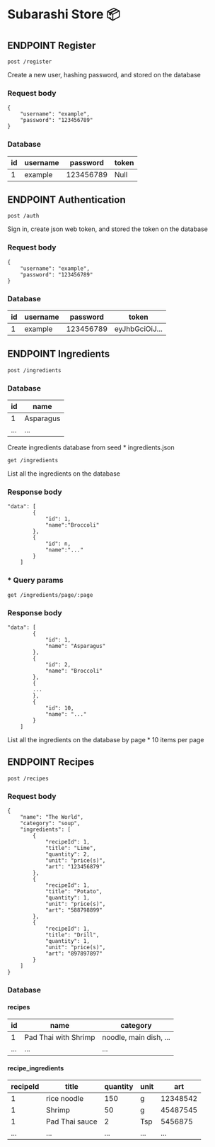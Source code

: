 # Subarashi Store 📦

## ENDPOINT Register

```
post /register
```

Create a new user, hashing password, and stored on the database

### Request body

```
{
    "username": "example",
    "password": "123456789"
}
```

### Database

| id  | username | password  | token |
| --- | -------- | --------- | ----- |
| 1   | example  | 123456789 | Null  |

## ENDPOINT Authentication

```
post /auth
```

Sign in, create json web token, and stored the token on the database

### Request body

```
{
    "username": "example",
    "password": "123456789"
}
```

### Database

| id  | username | password  | token          |
| --- | -------- | --------- | -------------- |
| 1   | example  | 123456789 | eyJhbGciOiJ... |

## ENDPOINT Ingredients

```
post /ingredients
```
### Database

| id  | name |
| --- | ---- |
| 1   | Asparagus |
| ... | ... |

Create ingredients database from seed \* ingredients.json

```
get /ingredients
```

List all the ingredients on the database

### Response body

```
"data": [
        {
            "id": 1,
            "name":"Broccoli"
        },
        {
            "id": n,
            "name":"..."
        }
    ]
```
### \* Query params
```
get /ingredients/page/:page
```
### Response body
```
"data": [
        {
            "id": 1,
            "name": "Asparagus"
        },
        {
            "id": 2,
            "name": "Broccoli"
        },
        {
        ...
        },
        {
            "id": 10,
            "name": "..."
        }
    ]
```

List all the ingredients on the database by page \* 10 items per page

## ENDPOINT Recipes

```
post /recipes
```
### Request body

```
{
    "name": "The World",
    "category": "soup",
    "ingredients": [
        {
            "recipeId": 1,
            "title": "Lime",
            "quantity": 2,
            "unit": "price(s)",
            "art": "123456879"
        },
        {
            "recipeId": 1,
            "title": "Potato",
            "quantity": 1,
            "unit": "price(s)",
            "art": "588798899"
        },
        {
            "recipeId": 1,
            "title": "Drill",
            "quantity": 1,
            "unit": "price(s)",
            "art": "897897897"
        }
    ]
}
```
### Database

#### recipes

| id  | name | category |
| --- | ---- | -------- |
| 1   | Pad Thai with Shrimp | noodle, main dish, ...
| ... | ... | ... |

#### recipe_ingredients

| recipeId  | title | quantity | unit | art |
| --------- | ----- | -------- | ---- | --- |
| 1 | rice noodle | 150 | g | 12348542
| 1 | Shrimp | 50 | g | 45487545
| 1 | Pad Thai sauce | 2 | Tsp | 5456875
| ... | ... | ... | ... | ... |
